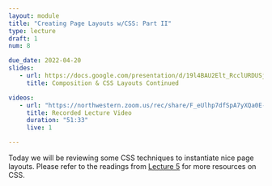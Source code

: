 ```yaml
---
layout: module
title: "Creating Page Layouts w/CSS: Part II"
type: lecture
draft: 1
num: 8

due_date: 2022-04-20
slides:
   - url: https://docs.google.com/presentation/d/19l4BAU2Elt_RcclURDUSjjVJ5-CxY9NOo4wEIPX-UlA/edit?usp=sharing
     title: Composition & CSS Layouts Continued

videos:
   - url: "https://northwestern.zoom.us/rec/share/F_eUlhp7dfSpA7yXQa0E-5pmgXtDHsbvjI7vS7JODdjG4rYFklelhZK9dvAqA2bz.su_BF5QUDQMvrC3f?startTime=1618433921000"
     title: Recorded Lecture Video
     duration: "51:33"
     live: 1

---
```


Today we will be reviewing some CSS techniques to instantiate nice page layouts. Please refer to the readings from [Lecture 5](lecture05) for more resources on CSS.
